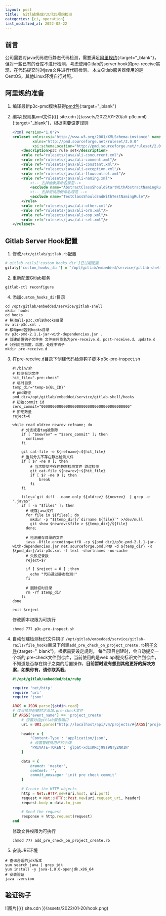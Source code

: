 ```yaml
---
layout: post
title:  Gitlab集成P3C代码规约检测
categories: [ci, operation]
last_modified_at: 2022-02-22
---
```


## 前言
公司需要对java代码进行静态代码检测，需要满足[阿里规约](https://github.com/alibaba/p3c){:target="_blank"}，
但对一些已有的仓库不进行检测，考虑使用Gitlab的server hook的pre-receive实现，在代码提交时对java文件进行代码检测。
本文Gitlab服务器使用的是CentOS，其他Linux环境自行对照。

## 阿里规约准备
1. 编译最新p3c-pmd模块获得[pmd包](/assets/2022/01-20/p3c-pmd-2.1.1-jar-with-dependencies.jar){:target="_blank"}

2. 编写[规则集xml文件]({{ site.cdn }}/assets/2022/01-20/ali-p3c.xml){:target="_blank"}，根据需要设定规则

    ```xml
    <?xml version="1.0"?>
    <ruleset xmlns:xsi="http://www.w3.org/2001/XMLSchema-instance" name="alibaba-pmd"
             xmlns="http://pmd.sourceforge.net/ruleset/2.0.0"
             xsi:schemaLocation="http://pmd.sourceforge.net/ruleset/2.0.0 http://pmd.sourceforge.net/ruleset_2_0_0.xsd">
        <description>p3c rule set</description>
        <rule ref="rulesets/java/ali-concurrent.xml"/>
        <rule ref="rulesets/java/ali-comment.xml"/>
        <rule ref="rulesets/java/ali-constant.xml"/>
        <rule ref="rulesets/java/ali-exception.xml"/>
        <rule ref="rulesets/java/ali-flowcontrol.xml"/>
        <rule ref="rulesets/java/ali-naming.xml">
            <!-- 去掉抽象类命名规范-->
            <exclude name="AbstractClassShouldStartWithAbstractNamingRule"/>
            <!-- 去掉测试用例命名规范 -->
            <exclude name="TestClassShouldEndWithTestNamingRule"/>
        </rule>
        <rule ref="rulesets/java/ali-other.xml"/>
        <rule ref="rulesets/java/ali-orm.xml"/>
        <rule ref="rulesets/java/ali-oop.xml"/>
        <rule ref="rulesets/java/ali-set.xml"/>
    </ruleset>
    ```

## Gitlab Server Hook配置

1. 修改`/etc/gitlab/gitlab.rb`配置
```ruby
# gitlab_rails['custom_hooks_dir']已过期配置
gitaly['custom_hooks_dir'] = "/opt/gitlab/embedded/service/gitlab-shell/hooks"
```

2. 重新配置Gitlab服务
```shell
gitlab-ctl reconfigure
```

4. 添加`custom_hooks_dir`目录
```shell
cd /opt/gitlab/embedded/service/gitlab-shell
mkdir hooks
cd hooks
# 移动ali-p3c.xml到hooks目录
mv ali-p3c.xml .
# 移动pmd包到hooks目录
mv p3c-pmd-2.1.1-jar-with-dependencies.jar .
# 创建前置钩子文件夹 文件夹只能名为pre-receive.d、post-receive.d、update.d
# 分别对应前置、后置、处理中钩子
mkdir pre-receive.d
```

3. 在pre-receive.d目录下创建代码检测钩子脚本p3c-pre-inspect.sh

    ```shell
    #!/bin/sh
    # 检测标识文件
    hit_file=".pre-check"
    # 临时目录
    temp_dir="temp-${GL_ID}"
    # pmd路径
    pmd_dir=/opt/gitlab/embedded/service/gitlab-shell/hooks
    # 初始commit id
    zero_commit="0000000000000000000000000000000000000000"
    # 拒绝数量
    reject=0
    
    while read oldrev newrev refname; do
        # 分支或者tag被删除
        if [ "$newrev" = "$zero_commit" ]; then
          continue
        fi
    
        git cat-file -e ${refname}:${hit_file}
        # 当前分支不存在静态检测文件
        if [ $? -ne 0 ]; then
            # 当次提交不存在静态检测文件 跳过检测
            git cat-file ${newrev}:${hit_file}
            if [ $? -ne 0 ]; then
                break
            fi
        fi
    
        files=`git diff --name-only ${oldrev} ${newrev}  | grep -e ".java$"`
        if [ -n "$files" ]; then
          # 缓存java文件
          for file in ${files}; do
            mkdir -p "${temp_dir}/`dirname ${file}`" >/dev/null
            git show $newrev:$file > ${temp_dir}/${file}
          done;
    
          # 检测缓存目录的文件
          java -Dfile.encoding=utf8 -cp ${pmd_dir}/p3c-pmd-2.1.1-jar-with-dependencies.jar net.sourceforge.pmd.PMD -d ${temp_dir} -R ${pmd_dir}/ali-p3c.xml -f text -shortnames -no-cache
          # 失败记录数
          reject=$?
    
          if [ $reject = 0 ] ;then
            echo "代码通过静态检测!"
          fi
    
          # 删除临时目录
          rm -rf $temp_dir
        fi
    done
    
    exit $reject
    ```

    修改脚本权限为可执行
    ```shell
    chmod 777 p3c-pre-inspect.sh
    ```
   
4. 自动创建检测标识文件钩子
`/opt/gitlab/embedded/service/gitlab-rails/file_hooks`目录下创建`add_pre_check_on_project_create.rb`[钩子文件](/assets/2022/01-20/add_pre_check_on_project_create.rb){:target="_blank"}，根据需要设定规则，
每当项目创建时，会自动提交一个新的.pre-check文件到仓库，当前使用的是web api提交标识文件到仓库，
不知道是否存在钩子之类的后置操作，**目前暂时没有想到其他更好的解决方案，如果你有，请你联系我**。

    ```ruby
    #!/opt/gitlab/embedded/bin/ruby
    
    require 'net/http'
    require 'uri'
    require 'json'
    
    ARGS = JSON.parse($stdin.read)
    # 仅当项目创建时才添加.pre-check文件
    if ARGS['event_name'] == 'project_create'
        # 设置对应gitlab服务端口
        uri = URI.parse("http://localhost/api/v4/projects/#{ARGS['project_id']}/repository/files/#{URI::encode('.pre-check')}")
        
        header = {
            'Content-Type': 'application/json',
            # 设置管理员用户的令牌
            'PRIVATE-TOKEN': 'glpat-xd1xKRCj99s9NTyZNR1N'
        }
        
        data = {
            branch: 'master',
            content: '',
            commit_message: 'init pre check commit'
        }
        
        # Create the HTTP objects
        http = Net::HTTP.new(uri.host, uri.port)
        request = Net::HTTP::Post.new(uri.request_uri, header)
        request.body = data.to_json
        
        # Send the request
        response = http.request(request)
    end
    ```
    
    修改文件权限为可执行
    ```shell
    chmod 777 add_pre_check_on_project_create.rb
    ```

6. 安装JRE环境
```shell
# 查询合适的jdk版本
yum search java | grep jdk
yum install -y java-1.8.0-openjdk.x86_64
# 安装验证
java -version
```

## 验证钩子
![图片]({{ site.cdn }}/assets/2022/01-20/hook.png)
